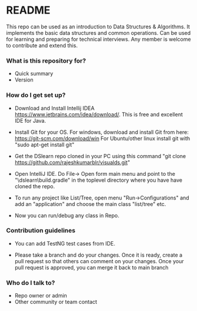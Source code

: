 # README #

This repo can be used as an introduction to Data Structures & Algorithms. 
It implements the basic data structures and common operations.
Can be used for learning and preparing for technical interviews.
Any member is welcome to contribute and extend this.

### What is this repository for? ###

* Quick summary
* Version

### How do I get set up? ###

* Download and Install Intellij IDEA https://www.jetbrains.com/idea/download/.
  This is free and excellent IDE for Java.

* Install Git for your OS. For windows, download and install Git from here: https://git-scm.com/download/win
  For Ubuntu/other linux install git with "sudo apt-get install git"

* Get the DSlearn repo cloned in your PC using this command "git clone https://github.com/rajeshkumarblr/visualds.git"

* Open IntelliJ IDE. Do File-> Open form main menu and point to the "<local dir repo>\dslearn\build.gradle" in the toplevel directory
  where you have have cloned the repo.

* To run any project like List/Tree, open menu "Run->Configurations" and add an "application" and choose the main class "list/tree" etc.

* Now you can run/debug any class in Repo.

### Contribution guidelines ###

* You can add TestNG test cases from IDE.

* Please take a branch and do your changes. Once it is ready, create a pull request so that others can comment on your changes.
  Once your pull request is approved, you can merge it back to main branch
 
### Who do I talk to? ###

* Repo owner or admin
* Other community or team contact